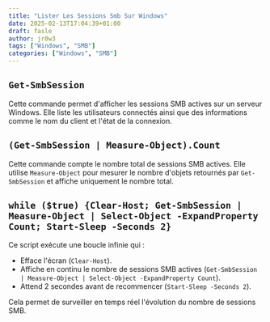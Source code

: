 ```yaml
---
title: "Lister Les Sessions Smb Sur Windows"
date: 2025-02-13T17:04:39+01:00
draft: fasle
author: jr0w3
tags: ["Windows", "SMB"]
categories: ["Windows", "SMB"]
---
```



## `Get-SmbSession`
Cette commande permet d'afficher les sessions SMB actives sur un serveur Windows. Elle liste les utilisateurs connectés ainsi que des informations comme le nom du client et l'état de la connexion.

## `(Get-SmbSession | Measure-Object).Count`
Cette commande compte le nombre total de sessions SMB actives. Elle utilise `Measure-Object` pour mesurer le nombre d'objets retournés par `Get-SmbSession` et affiche uniquement le nombre total.

## `while ($true) {Clear-Host; Get-SmbSession | Measure-Object | Select-Object -ExpandProperty Count; Start-Sleep -Seconds 2}`
Ce script exécute une boucle infinie qui :
- Efface l'écran (`Clear-Host`).
- Affiche en continu le nombre de sessions SMB actives (`Get-SmbSession | Measure-Object | Select-Object -ExpandProperty Count`).
- Attend 2 secondes avant de recommencer (`Start-Sleep -Seconds 2`).

Cela permet de surveiller en temps réel l'évolution du nombre de sessions SMB.

